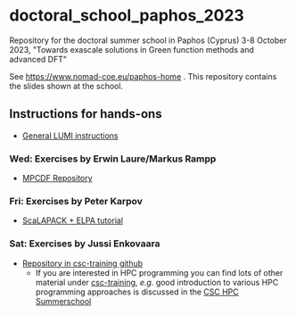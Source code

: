 # doctoral_school_paphos_2023
Repository for the doctoral summer school in Paphos (Cyprus) 3-8 October 2023, "Towards exascale solutions in Green function methods and advanced DFT"

See https://www.nomad-coe.eu/paphos-home . 
This repository contains the slides shown at the school.

## Instructions for hands-ons

- [General LUMI instructions](https://github.com/csc-training/nomad-school-paphos/blob/main/lumi-instructions.md)

### Wed: Exercises by Erwin Laure/Markus Rampp

- [MPCDF Repository](https://gitlab.mpcdf.mpg.de/mjr/nomad-summer-2023)

### Fri: Exercises by Peter Karpov

- [ScaLAPACK + ELPA tutorial](https://github.com/karpov-peter/elpa-tutorial/)

### Sat: Exercises by Jussi Enkovaara

- [Repository in csc-training github](https://github.com/csc-training/nomad-school-paphos)
  - If you are interested in HPC programming you can find lots of other material under [csc-training](https://github.com/csc-training),
    *e.g.* good introduction to various HPC programming approaches is discussed in the [CSC HPC Summerschool](https://github.com/csc-training/summerschool)

